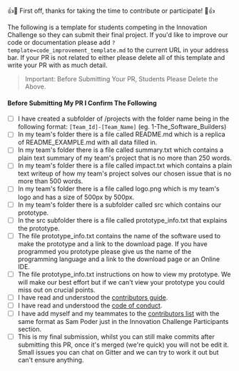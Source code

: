 👍🎉 First off, thanks for taking the time to contribute or participate! 🎉👍

The following is a template for students competing in the Innovation Challenge so they can submit their final project. If you'd like to improve our code or documentation please add `?template=code_improvement_template.md` to the current URL in your address bar. If your PR is not related to either please delete all of this template and write your PR with as much detail.

> Important: Before Submitting Your PR, Students Please Delete the Above.

#### Before Submitting My PR I Confirm The Following

- [ ] I have created a subfolder of /projects with the folder name being in the following format: `[Team_Id]-[Team_Name]` (eg. 1-The_Software_Builders)
- [ ] In my team's folder there is a file called README.md which is a replica of README_EXAMPLE.md with all data filled in.
- [ ] In my team's folder there is a file called summary.txt which contains a plain text summary of my team's project that is no more than 250 words.
- [ ] In my team's folder there is a file called impact.txt which contains a plain text writeup of how my team's project solves our chosen issue that is no more than 500 words.
- [ ] In my team's folder there is a file called logo.png which is my team's logo and has a size of 500px by 500px.
- [ ] In my team's folder there is a subfolder called src which contains our prototype.
- [ ] In the src subfolder there is a file called prototype_info.txt that explains the prototype.
- [ ] The file prototype_info.txt contains the name of the software used to make the prototype and a link to the download page. If you have programmed you prototype please give us the name of the programming language and a link to the download page or an Online IDE.
- [ ] The file prototype_info.txt instructions on how to view my prototype. We will make our best effort but if we can't view your prototype you could miss out on crucial points.
- [ ] I have read and understood the [contributors guide](https://github.com/gemssingaporestudentcouncil/innovationweek2020/blob/master/CONTRIBUTING.md).
- [ ] I have read and understood the [code of conduct](https://github.com/gemssingaporestudentcouncil/innovationweek2020/blob/master/CODE_OF_CONDUCT.md).
- [ ] I have add myself and my teammates to the [contributors list](https://github.com/gemssingaporestudentcouncil/innovationweek2020/blob/master/CONTRIBUTERS.md) with the same format as Sam Poder just in the Innovation Challenge Participants section.
- [ ] This is my final submission, whilst you can still make commits after submitting this PR, once it's merged (we're quick) you will not be edit it. Small issues you can chat on Gitter and we can try to work it out but can't ensure anything.
